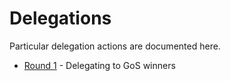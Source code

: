 # Delegations

Particular delegation actions are documented here.

- [Round 1](1-gos.md) - Delegating to GoS winners


